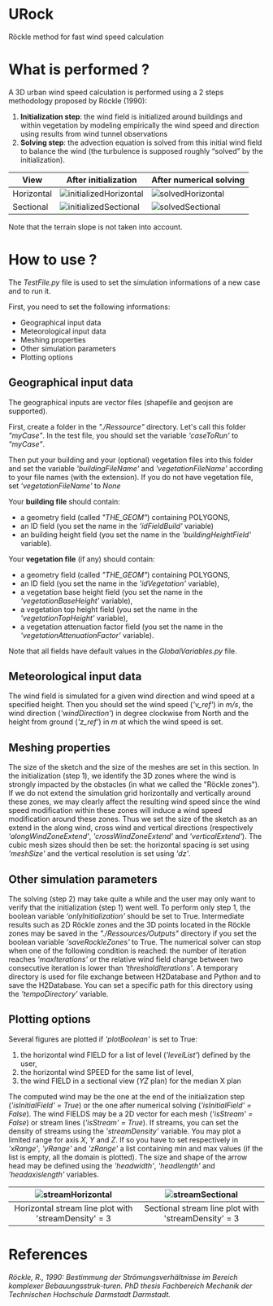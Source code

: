 # URock
Röckle method for fast wind speed calculation

# What is performed ?
A 3D urban wind speed calculation is performed using a 2 steps methodology proposed by Röckle (1990):
1. **Initialization step**: the wind field is initialized around buildings and within vegetation by modeling empirically the wind speed and direction using results from wind tunnel observations
2. **Solving step**: the advection equation is solved from this initial wind field to balance the wind (the turbulence is supposed roughly “solved” by the initialization).

| View | After initialization | After numerical solving |
| -- | -- | -- |
| Horizontal | ![initializedHorizontal](https://user-images.githubusercontent.com/13120405/117828537-2fa09100-b272-11eb-8ff7-08cfd95f0baf.png) | ![solvedHorizontal](https://user-images.githubusercontent.com/13120405/117828703-5bbc1200-b272-11eb-8c76-8acc23dc06d5.png) |
| Sectional | ![initializedSectional](https://user-images.githubusercontent.com/13120405/117829471-12b88d80-b273-11eb-9fa8-38f1d8a31d9d.png) | ![solvedSectional](https://user-images.githubusercontent.com/13120405/117829042-ab024280-b272-11eb-897c-8b725ecbb883.png) |

Note that the terrain slope is not taken into account.


# How to use ?
The _TestFile.py_ file is used to set the simulation informations of a new case and to run it.

First, you need to set the following informations:
- Geographical input data
- Meteorological input data
- Meshing properties
- Other simulation parameters
- Plotting options

## Geographical input data
The geographical inputs are vector files (shapefile and geojson are supported).

First, create a folder in the _"./Ressource"_ directory. Let's call this folder _"myCase"_. In the test file, you should set the variable _'caseToRun'_ to _"myCase"_.

Then put your building and your (optional) vegetation files into this folder and set the variable _'buildingFileName'_ and _'vegetationFileName'_ according to your file names (with the extension). If you do not have vegetation file, set _'vegetationFileName'_ to _None_

Your **building file** should contain:
- a geometry field (called _"THE_GEOM"_) containing POLYGONS,
- an ID field (you set the name in the _'idFieldBuild'_ variable)
- an building height field (you set the name in the _'buildingHeightField'_ variable).

Your **vegetation file** (if any) should contain:
- a geometry field (called _"THE_GEOM"_) containing POLYGONS,
- an ID field (you set the name in the _'idVegetation'_ variable),
- a vegetation base height field (you set the name in the _'vegetationBaseHeight'_ variable),
- a vegetation top height field (you set the name in the _'vegetationTopHeight'_ variable),
- a vegetation attenuation factor field (you set the name in the _'vegetationAttenuationFactor'_ variable).

Note that all fields have default values in the _GlobalVariables.py_ file.

## Meteorological input data
The wind field is simulated for a given wind direction and wind speed at a specified height. Then you should set the wind speed (_'v_ref'_) in _m/s_, the wind direction (_'windDirection'_) in degree clockwise from North and the height from ground (_'z_ref'_) in _m_ at which the wind speed is set.

## Meshing properties
The size of the sketch and the size of the meshes are set in this section.
In the initialization (step 1), we identify the 3D zones where the wind is strongly impacted by the obstacles (in what we called the "Röckle zones"). If we do not extend the simulation grid horizontally and vertically around these zones, we may clearly affect the resulting wind speed since the wind speed modification within these zones will induce a wind speed modification around these zones. Thus we set the size of the sketch as an extend in the along wind, cross wind and vertical directions (respectively _'alongWindZoneExtend'_, _'crossWindZoneExtend'_ and _'verticalExtend'_).
The cubic mesh sizes should then be set: the horizontal spacing is set using _'meshSize'_ and the vertical resolution is set using _'dz'_.

## Other simulation parameters
The solving (step 2) may take quite a while and the user may only want to verify that the initialization (step 1) went well. To perform only step 1, the boolean variable _'onlyInitialization'_ should be set to True.
Intermediate results such as 2D Röckle zones and the 3D points located in the Röckle zones may be saved in the _"./Ressources/Outputs"_ directory if you set the boolean variable _'saveRockleZones'_ to True.
The numerical solver can stop when one of the following condition is reached: the number of iteration reaches _'maxIterations'_ or the relative wind field change between two consecutive iteration is lower than _'thresholdIterations'_.
A temporary directory is used for file exchange between H2Database and Python and to save the H2Database. You can set a specific path for this directory using the _'tempoDirectory'_ variable.

## Plotting options
Several figures are plotted if _'plotBoolean'_ is set to True:
1. the horizontal wind FIELD for a list of level (_'levelList'_) defined by the user,
2. the horizontal wind SPEED for the same list of level,
3. the wind FIELD in a sectional view (_YZ_ plan) for the median X plan

The computed wind may be the one at the end of the initialization step (_'isInitialField' = True_) or the one after numerical solving (_'isInitialField' = False_).
The wind FIELDS may be a 2D vector for each mesh (_'isStream' = False_) or stream lines (_'isStream' = True_). If streams, you can set the density of streams using the _'streamDensity'_ variable.
You may plot a limited range for axis _X_, _Y_ and _Z_. If so you have to set respectively in _'xRange'_, _'yRange'_ and _'zRange'_ a list containing min and max values  (if the list is empty, all the domain is plotted).
The size and shape of the arrow head may be defined using the _'headwidth'_, _'headlength'_ and _'headaxislength'_ variables.

| ![streamHorizontal](https://user-images.githubusercontent.com/13120405/117823598-eea67d80-b26d-11eb-9f86-61f37b7f0b9f.png) | ![streamSectional](https://user-images.githubusercontent.com/13120405/117829852-6aef8f80-b273-11eb-84c3-cb4539970aa9.png) |
|:--:|:--:|
| Horizontal stream line plot with 'streamDensity' = 3 | Sectional stream line plot with 'streamDensity' = 3 |



# References
_Röckle, R., 1990: Bestimmung der Strömungsverhältnisse im Bereich komplexer Bebauungsstruk-turen. PhD thesis Fachbereich Mechanik der Technischen Hochschule Darmstadt Darmstadt._
